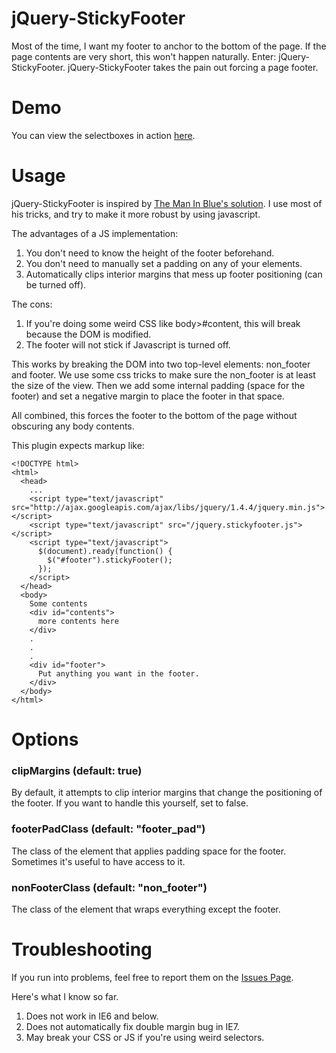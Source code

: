 # jQuery-StickyFooter

Most of the time, I want my footer to anchor to the bottom of the page. If the page contents 
are very short, this won't happen naturally. Enter: jQuery-StickyFooter. jQuery-StickyFooter 
takes the pain out forcing a page footer.

# Demo

You can view the selectboxes in action [here](http://dl.dropbox.com/u/124192/websites/jquerystickyfooter/index.html).
  
# Usage

jQuery-StickyFooter is inspired by [The Man In Blue's solution](http://www.themaninblue.com/writing/perspective/2005/08/29/).
I use most of his tricks, and try to make it more robust by using javascript.

The advantages of a JS implementation:

  1. You don't need to know the height of the footer beforehand.
  2. You don't need to manually set a padding on any of your elements.
  3. Automatically clips interior margins that mess up footer positioning (can be turned off).
    
The cons:

  1. If you're doing some weird CSS like body>#content, this will break because the DOM is modified.
  2. The footer will not stick if Javascript is turned off.

This works by breaking the DOM into two top-level elements: non_footer and footer.
We use some css tricks to make sure the non_footer is at least the size of the view.
Then we add some internal padding (space for the footer) and set a negative margin to 
place the footer in that space.

All combined, this forces the footer to the bottom of the page without obscuring 
any body contents.

This plugin expects markup like:

    <!DOCTYPE html>
    <html>
      <head>
        ...
        <script type="text/javascript" src="http://ajax.googleapis.com/ajax/libs/jquery/1.4.4/jquery.min.js"></script>
        <script type="text/javascript" src="/jquery.stickyfooter.js"></script>
        <script type="text/javascript">
          $(document).ready(function() {
            $("#footer").stickyFooter();
          });
        </script>
      </head>
      <body>
        Some contents
        <div id="contents">
          more contents here
        </div>
        .
        .
        .
        <div id="footer">
          Put anything you want in the footer.
        </div>
      </body>
    </html>

# Options

### clipMargins (default: true)

By default, it attempts to clip interior margins that change the positioning of the footer. If you want to handle this yourself,
set to false.

### footerPadClass (default: "footer_pad")

The class of the element that applies padding space for the footer. Sometimes it's useful to have access to it.

### nonFooterClass (default: "non_footer")

The class of the element that wraps everything except the footer.

# Troubleshooting

If you run into problems, feel free to report them on the [Issues Page](https://github.com/revsystems/jQuery-StickyFooter/issues).

Here's what I know so far.

  1. Does not work in IE6 and below.
  2. Does not automatically fix double margin bug in IE7.
  3. May break your CSS or JS if you're using weird selectors.